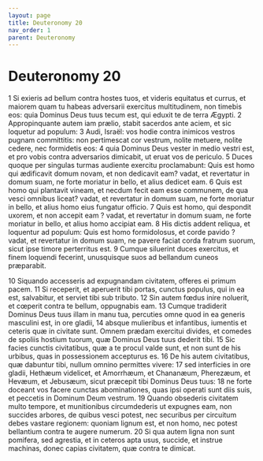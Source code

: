 ```yaml
---
layout: page
title: Deuteronomy 20
nav_order: 1
parent: Deuteronomy
---
```


# Deuteronomy 20

1 Si exieris ad bellum contra hostes tuos, et videris equitatus et currus, et maiorem quam tu habeas adversarii exercitus multitudinem, non timebis eos: quia Dominus Deus tuus tecum est, qui eduxit te de terra Ægypti. 2 Appropinquante autem iam prælio, stabit sacerdos ante aciem, et sic loquetur ad populum: 3 Audi, Israël: vos hodie contra inimicos vestros pugnam committitis: non pertimescat cor vestrum, nolite metuere, nolite cedere, nec formidetis eos: 4 quia Dominus Deus vester in medio vestri est, et pro vobis contra adversarios dimicabit, ut eruat vos de periculo. 5 Duces quoque per singulas turmas audiente exercitu proclamabunt: Quis est homo qui ædificavit domum novam, et non dedicavit eam? vadat, et revertatur in domum suam, ne forte moriatur in bello, et alius dedicet eam. 6 Quis est homo qui plantavit vineam, et necdum fecit eam esse communem, de qua vesci omnibus liceat? vadat, et revertatur in domum suam, ne forte moriatur in bello, et alius homo eius fungatur officio. 7 Quis est homo, qui despondit uxorem, et non accepit eam ? vadat, et revertatur in domum suam, ne forte moriatur in bello, et alius homo accipiat eam. 8 His dictis addent reliqua, et loquentur ad populum: Quis est homo formidolosus, et corde pavido ? vadat, et revertatur in domum suam, ne pavere faciat corda fratrum suorum, sicut ipse timore perterritus est. 9 Cumque siluerint duces exercitus, et finem loquendi fecerint, unusquisque suos ad bellandum cuneos præparabit.

10 Siquando accesseris ad expugnandam civitatem, offeres ei primum pacem. 11 Si receperit, et aperuerit tibi portas, cunctus populus, qui in ea est, salvabitur, et serviet tibi sub tributo. 12 Sin autem fœdus inire noluerit, et cœperit contra te bellum, oppugnabis eam. 13 Cumque tradiderit Dominus Deus tuus illam in manu tua, percuties omne quod in ea generis masculini est, in ore gladii, 14 absque mulieribus et infantibus, iumentis et ceteris quæ in civitate sunt. Omnem prædam exercitui divides, et comedes de spoliis hostium tuorum, quæ Dominus Deus tuus dederit tibi. 15 Sic facies cunctis civitatibus, quæ a te procul valde sunt, et non sunt de his urbibus, quas in possessionem accepturus es. 16 De his autem civitatibus, quæ dabuntur tibi, nullum omnino permittes vivere: 17 sed interficies in ore gladii, Hethæum videlicet, et Amorrhæum, et Chananæum, Pherezæum, et Hevæum, et Jebusæum, sicut præcepit tibi Dominus Deus tuus: 18 ne forte doceant vos facere cunctas abominationes, quas ipsi operati sunt diis suis, et peccetis in Dominum Deum vestrum. 19 Quando obsederis civitatem multo tempore, et munitionibus circumdederis ut expugnes eam, non succides arbores, de quibus vesci potest, nec securibus per circuitum debes vastare regionem: quoniam lignum est, et non homo, nec potest bellantium contra te augere numerum. 20 Si qua autem ligna non sunt pomifera, sed agrestia, et in ceteros apta usus, succide, et instrue machinas, donec capias civitatem, quæ contra te dimicat.
